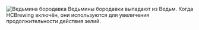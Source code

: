 ![Ведьмина бородавка](item:betterwithmods:material:52)
Ведьмины бородавки выпадают из Ведьм. Когда HCBrewing включён, они используются для увеличения продолжительности действия зелий.